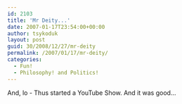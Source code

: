 ```yaml
---
id: 2103
title: 'Mr Deity...'
date: 2007-01-17T23:54:00+00:00
author: tsykoduk
layout: post
guid: 30/2008/12/27/mr-deity
permalink: /2007/01/17/mr-deity/
categories:
  - Fun!
  - Philosophy! and Politics!
---
```

<p>And, lo - Thus started a YouTube Show. And it was good...</p>


<object width="425" height="350"><param name="movie" value="http://www.youtube.com/v/Qzf8q9QHfhI"></param><param name="wmode" value="transparent"></param><embed src="http://www.youtube.com/v/Qzf8q9QHfhI" type="application/x-shockwave-flash" wmode="transparent" width="425" height="350"></embed></object>